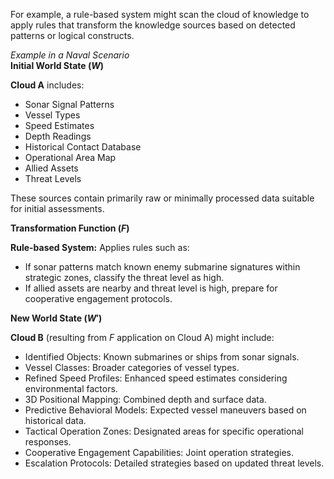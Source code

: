 
For example, a rule-based system might scan the cloud of knowledge to apply rules that transform the knowledge sources based on detected patterns or logical constructs.

*Example in a Naval Scenario*  
**Initial World State ($W$)**

**Cloud A** includes:
- Sonar Signal Patterns
- Vessel Types
- Speed Estimates
- Depth Readings
- Historical Contact Database
- Operational Area Map
- Allied Assets
- Threat Levels

These sources contain primarily raw or minimally processed data suitable for initial assessments.

**Transformation Function ($F$)**

**Rule-based System:** Applies rules such as:
- If sonar patterns match known enemy submarine signatures within strategic zones, classify the threat level as high.
- If allied assets are nearby and threat level is high, prepare for cooperative engagement protocols.

**New World State ($W'$)**

**Cloud B** (resulting from $F$ application on Cloud A) might include:
- Identified Objects: Known submarines or ships from sonar signals.
- Vessel Classes: Broader categories of vessel types.
- Refined Speed Profiles: Enhanced speed estimates considering environmental factors.
- 3D Positional Mapping: Combined depth and surface data.
- Predictive Behavioral Models: Expected vessel maneuvers based on historical data.
- Tactical Operation Zones: Designated areas for specific operational responses.
- Cooperative Engagement Capabilities: Joint operation strategies.
- Escalation Protocols: Detailed strategies based on updated threat levels.
